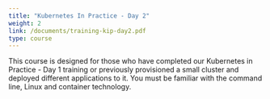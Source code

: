 ```yaml
---
title: "Kubernetes In Practice - Day 2"
weight: 2
link: /documents/training-kip-day2.pdf
type: course
---
```


This course is designed for those who have completed our Kubernetes in Practice -
Day 1 training or previously provisioned a small cluster and deployed different
applications to it. You must be familiar with the command line, Linux and
container technology.
